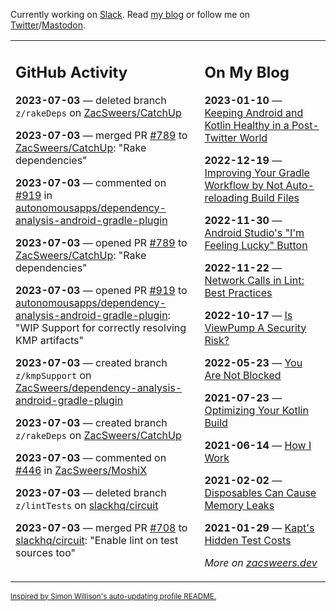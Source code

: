 Currently working on [Slack](https://slack.com/). Read [my blog](https://zacsweers.dev/) or follow me on [Twitter](https://twitter.com/ZacSweers)/[Mastodon](https://hachyderm.io/@ZacSweers).

<table><tr><td valign="top" width="60%">

## GitHub Activity
<!-- githubActivity starts -->
**2023-07-03** — deleted branch `z/rakeDeps` on [ZacSweers/CatchUp](https://github.com/ZacSweers/CatchUp)

**2023-07-03** — merged PR [#789](https://github.com/ZacSweers/CatchUp/pull/789) to [ZacSweers/CatchUp](https://github.com/ZacSweers/CatchUp): "Rake dependencies"

**2023-07-03** — commented on [#919](https://github.com/autonomousapps/dependency-analysis-android-gradle-plugin/pull/919#issuecomment-1619424319) in [autonomousapps/dependency-analysis-android-gradle-plugin](https://github.com/autonomousapps/dependency-analysis-android-gradle-plugin)

**2023-07-03** — opened PR [#789](https://github.com/ZacSweers/CatchUp/pull/789) to [ZacSweers/CatchUp](https://github.com/ZacSweers/CatchUp): "Rake dependencies"

**2023-07-03** — opened PR [#919](https://github.com/autonomousapps/dependency-analysis-android-gradle-plugin/pull/919) to [autonomousapps/dependency-analysis-android-gradle-plugin](https://github.com/autonomousapps/dependency-analysis-android-gradle-plugin): "WIP Support for correctly resolving KMP artifacts"

**2023-07-03** — created branch `z/kmpSupport` on [ZacSweers/dependency-analysis-android-gradle-plugin](https://github.com/ZacSweers/dependency-analysis-android-gradle-plugin)

**2023-07-03** — created branch `z/rakeDeps` on [ZacSweers/CatchUp](https://github.com/ZacSweers/CatchUp)

**2023-07-03** — commented on [#446](https://github.com/ZacSweers/MoshiX/issues/446#issuecomment-1618903785) in [ZacSweers/MoshiX](https://github.com/ZacSweers/MoshiX)

**2023-07-03** — deleted branch `z/lintTests` on [slackhq/circuit](https://github.com/slackhq/circuit)

**2023-07-03** — merged PR [#708](https://github.com/slackhq/circuit/pull/708) to [slackhq/circuit](https://github.com/slackhq/circuit): "Enable lint on test sources too"
<!-- githubActivity ends -->
</td><td valign="top" width="40%">

## On My Blog
<!-- blog starts -->
**2023-01-10** — [Keeping Android and Kotlin Healthy in a Post-Twitter World](https://www.zacsweers.dev/keeping-android-healthy/)

**2022-12-19** — [Improving Your Gradle Workflow by Not Auto-reloading Build Files](https://www.zacsweers.dev/improving-your-workflow-by-not-auto-reloading-build-files/)

**2022-11-30** — [Android Studio's "I'm Feeling Lucky" Button](https://www.zacsweers.dev/android-studios-im-feeling-lucky-button/)

**2022-11-22** — [Network Calls in Lint: Best Practices](https://www.zacsweers.dev/network-calls-in-lint-best-practices/)

**2022-10-17** — [Is ViewPump A Security Risk?](https://www.zacsweers.dev/is-viewpump-a-security-risk/)

**2022-05-23** — [You Are Not Blocked](https://www.zacsweers.dev/you-are-not-blocked/)

**2021-07-23** — [Optimizing Your Kotlin Build](https://www.zacsweers.dev/optimizing-your-kotlin-build/)

**2021-06-14** — [How I Work](https://www.zacsweers.dev/how-i-work/)

**2021-02-02** — [Disposables Can Cause Memory Leaks](https://www.zacsweers.dev/disposables-can-cause-memory-leaks/)

**2021-01-29** — [Kapt's Hidden Test Costs](https://www.zacsweers.dev/kapts-hidden-test-costs/)
<!-- blog ends -->
_More on [zacsweers.dev](https://zacsweers.dev/)_
</td></tr></table>

<sub><a href="https://simonwillison.net/2020/Jul/10/self-updating-profile-readme/">Inspired by Simon Willison's auto-updating profile README.</a></sub>